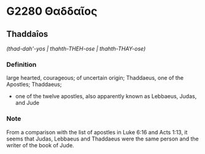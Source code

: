 # G2280 Θαδδαῖος

## Thaddaîos

_(thad-dah'-yos | thahth-THEH-ose | thahth-THAY-ose)_

### Definition

large hearted, courageous; of uncertain origin; Thaddaeus, one of the Apostles; Thaddaeus; 

- one of the twelve apostles, also apparently known as Lebbaeus, Judas, and Jude

### Note

From a comparison with the list of apostles in Luke 6:16 and Acts 1:13, it seems that Judas, Lebbaeus and Thaddaeus were the same person and the writer of the book of Jude.
